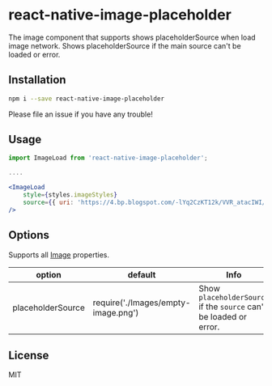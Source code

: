 # react-native-image-placeholder

The image component that supports shows placeholderSource when load image network. 
Shows placeholderSource if the main source can't be loaded or error.

## Installation

```bash
npm i --save react-native-image-placeholder
```

Please file an issue if you have any trouble!


## Usage

```jsx
import ImageLoad from 'react-native-image-placeholder';

....

<ImageLoad
    style={styles.imageStyles}
    source={{ uri: 'https://4.bp.blogspot.com/-lYq2CzKT12k/VVR_atacIWI/AAAAAAABiwk/ZDXJa9dhUh8/s0/Convict_Lake_Autumn_View_uhd.jpg' }}
/>
```
## Options
Supports all [Image](https://facebook.github.io/react-native/docs/images.html) properties.

option |default |Info
------ |---- |----
placeholderSource |require('./Images/empty-image.png') |Show `placeholderSource` if the `source` can't be loaded or error.

## License

MIT
